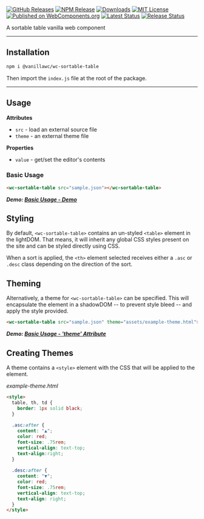 [![GitHub Releases](https://img.shields.io/github/v/release/vanillawc/wc-sortable-table.svg)](https://github.com/vanillawc/wc-sortable-table/releases)
[![NPM Release](https://badgen.net/npm/v/@vanillawc/wc-sortable-table)](https://www.npmjs.com/package/@vanillawc/wc-sortable-table)
[![Downloads](https://badgen.net/npm/dt/@vanillawc/wc-sortable-table)](https://www.npmjs.com/package/@vanillawc/wc-sortable-table)
[![MIT License](https://img.shields.io/badge/license-MIT-blue.svg)](https://raw.githubusercontent.com/vanillawc/wc-sortable-table/master/LICENSE)
[![Published on WebComponents.org](https://img.shields.io/badge/webcomponents.org-published-blue.svg)](https://www.webcomponents.org/element/vanillawc/wc-sortable-table)
[![Latest Status](https://github.com/vanillawc/wc-sortable-table/workflows/Latest/badge.svg)](https://github.com/vanillawc/wc-sortable-table/actions)
[![Release Status](https://github.com/vanillawc/wc-sortable-table/workflows/Release/badge.svg)](https://github.com/vanillawc/wc-sortable-table/actions)

A sortable table vanilla web component

 <!-- TODO: Add video graphic here -->

-----

## Installation

```sh
npm i @vanillawc/wc-sortable-table
```

Then import the `index.js` file at the root of the package.

-----

## Usage

**Attributes**

- `src` - load an external source file
- `theme` - an external theme file

**Properties**

- `value` - get/set the editor's contents

### Basic Usage

```html
<wc-sortable-table src="sample.json"></wc-sortable-table>
```

***Demo: [Basic Usage - Demo][]***

## Styling

By default, `<wc-sortable-table>` contains an un-styled `<table>` element in the lightDOM. That means, it will inherit any global CSS styles present on the site and can be styled directly using CSS.

When a sort is applied, the `<th>` element selected receives either a `.asc` or `.desc` class depending on the direction of the sort.

## Theming

Alternatively, a theme for `<wc-sortable-table>` can be specified. This will encapsulate the element in a shadowDOM -- to prevent style bleed -- and apply the style provided.

```html
<wc-sortable-table src="sample.json" theme="assets/example-theme.html"></wc-sortable-table>
```

***Demo: [Basic Usage - 'theme' Attribute][]***

## Creating Themes

A theme contains a `<style>` element with the CSS that will be applied to the element.

*example-theme.html*

```html
<style>
  table, th, td {
    border: 1px solid black;
  }
  
  .asc:after {
    content: "▲";
    color: red;
    font-size: .75rem;
    vertical-align: text-top;
    text-align:right;
  }
  
  .desc:after {
    content: "▼";
    color: red;
    font-size: .75rem;
    vertical-align: text-top;
    text-align: right;
  }
</style>
```

[Basic Usage - Demo]: https://vanillawc.github.io/wc-sortable-table/demo/basic-usage.html
[Basic Usage - 'theme' Attribute]: https://vanillawc.github.io/wc-sortable-table/demo/theme-attribute.html

